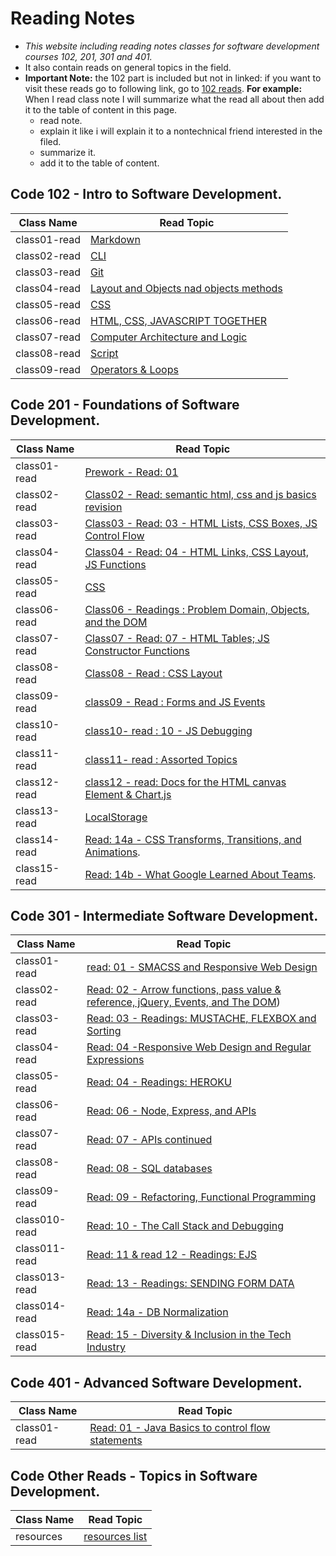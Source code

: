 # Reading Notes
* *This website including reading notes classes for software development courses 102, 201, 301 and 401.*
* It also contain reads on general topics in the field.
* **Important Note:** the 102 part is included but not in linked: if you want to visit these reads go to following link, go to [ 102 reads](https://github.com/YazanSneneh/reading-notes).
**For example:**
 When I read class note I will summarize what the read all about then add it to the table of content in this page.
   * read note.
   * explain it like i will explain it to a nontechnical friend interested in the filed.
   * summarize it.
   * add it to the table of content.

## Code 102 - Intro to Software Development.
  | Class Name   | Read Topic                                                           |
  | ------------ | -------------------------------------------------------------------- |
  | class01-read | [Markdown](reading-notes/lab1-read.md)                               |
  | class02-read | [CLI ](reading-notes/lab2-read.md)                                   |
  | class03-read | [Git](reading-notes/lab3-read.md)                                    |
  | class04-read | [Layout and Objects nad objects methods](reading-notes/lab4-read.md) |
  | class05-read | [CSS](reading-notes/lab5-read.md)                                    |
  | class06-read | [ HTML, CSS, JAVASCRIPT TOGETHER](reading-notes/lab6a-read.md)       |
  | class07-read | [Computer Architecture and Logic](reading-notes/lab6b-read.md)       |
  | class08-read | [Script](reading-notes/lab7-read.md)                                 |
  | class09-read | [Operators & Loops](reading-notes/lab8-read.md)                      |

## Code 201 - Foundations of Software Development.
  | Class Name   | Read Topic                                                                 |
  | ------------ | -------------------------------------------------------------------------- |
  | class01-read | [Prework - Read: 01](prework.md)                                           |
  | class02-read | [Class02 - Read: semantic html, css and js basics revision](class-02.md)   |
  | class03-read | [Class03 - Read: 03 - HTML Lists, CSS Boxes, JS Control Flow](class-03.md) |
  | class04-read | [Class04 - Read: 04 - HTML Links, CSS Layout, JS Functions](class-04.md)   |
  | class05-read | [CSS](reading-notes/lab5-read.md)                                          |
  | class06-read | [Class06 - Readings : Problem Domain, Objects, and the DOM](class-06.md)   |
  | class07-read | [Class07 - Read: 07 - HTML Tables; JS Constructor Functions](class-07.md)  |
  | class08-read | [Class08 - Read : CSS Layout](class-08.md)                                 |
  | class09-read | [class09 - Read : Forms and JS Events](class-09.md)                        |
  | class10-read | [class10- read : 10 - JS Debugging](class-10.md)                           |
  | class11-read | [class11- read : Assorted Topics](class11.md)                              |
  | class12-read | [class12 - read: Docs for the HTML canvas Element & Chart.js](class12.md)  |
  | class13-read | [LocalStorage](class13.md)                                                 |
  | class14-read | [Read: 14a - CSS Transforms, Transitions, and Animations](read-14a.md).    |
  | class15-read | [Read: 14b - What Google Learned About Teams](read-14b.md).                |

## Code 301 - Intermediate Software Development.
  | Class Name    | Read Topic                                                                                          |
  | ------------- | --------------------------------------------------------------------------------------------------- |
  | class01-read  | [read: 01 - SMACSS and Responsive Web Design](301/class-01.md)                                      |
  | class02-read  | [Read: 02 - Arrow functions, pass value & reference, jQuery, Events, and The DOM](301/class-02.md)) |
  | class03-read  | [Read: 03 - Readings: MUSTACHE, FLEXBOX and Sorting](301/class-03.md)                               |
  | class04-read  | [Read: 04 -Responsive Web Design and Regular Expressions](301/class-04.md)                          |
  | class05-read  | [Read: 04 - Readings: HEROKU](301/class-05.md)                                                      |
  | class06-read  | [Read: 06 - Node, Express, and APIs](301/class-06.md)                                               |
  | class07-read  | [Read: 07 - APIs continued](301/class-07.md)                                                        |
  | class08-read  | [Read: 08 - SQL databases](301/class-08.md)                                                         |
  | class09-read  | [Read: 09 - Refactoring, Functional Programming](301/class-09.md)                                   |
  | class010-read | [Read: 10 - The Call Stack and Debugging](301/class-10.md)                                          |
  | class011-read | [Read: 11 & read 12 - Readings: EJS](301/class-11.md)                                               |
  | class013-read | [Read: 13 - Readings: SENDING FORM DATA](301/class-13.md)                                           |
  | class014-read | [Read: 14a - DB Normalization](301/class-14.md)                                                     |
  | class015-read | [Read: 15 - Diversity & Inclusion in the Tech Industry](301/class-15.md)                            |
 
## Code 401 - Advanced Software Development.

| Class Name   | Read Topic                                                            |
| ------------ | --------------------------------------------------------------------- |
| class01-read | [ Read: 01 - Java Basics to control flow statements](401/class-01.md) |

## Code Other Reads - Topics in Software Development.
| Class Name   | Read Topic                                              |
| ------------ | ------------------------------------------------------- |
| resources | [ resources list](other/file-system.md) |